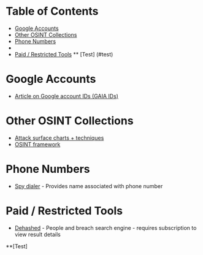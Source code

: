 # Table of Contents

* [Google Accounts](#google-accounts)
* [Other OSINT Collections](#other-soint-collections)
* [Phone Numbers](#phone-numbers)
* 
* [Paid / Restricted Tools](#paid-/-restricted-tools)
** [Test] (#test)

# Google Accounts
* [Article on Google account IDs (GAIA IDs)](https://sector035.nl/articles/keeping-a-grip-on-google-ids)

# Other OSINT Collections
* [Attack surface charts + techniques](https://github.com/sinwindie/OSINT)
* [OSINT framework](https://osintframework.com/)

# Phone Numbers
* [Spy dialer](https://www.spydialer.com/) - Provides name associated with phone number

# Paid / Restricted Tools


* [Dehashed](https://dehashed.com/) - People and breach search engine - requires subscription to view result details

**[Test]
